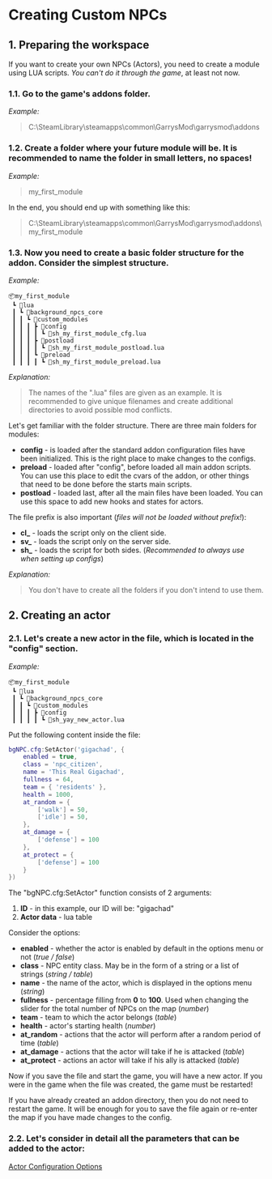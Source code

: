 # Creating Custom NPCs

## 1. Preparing the workspace

If you want to create your own NPCs (Actors), you need to create a module using LUA scripts. *You can't do it through the game*, at least not now.


### **1.1.** Go to the game's addons folder.

*Example:*

> C:\SteamLibrary\steamapps\common\GarrysMod\garrysmod\addons

### **1.2.** Create a folder where your future module will be. It is recommended to name the folder in small letters, no spaces!

*Example:*

> my_first_module

In the end, you should end up with something like this:

> C:\SteamLibrary\steamapps\common\GarrysMod\garrysmod\addons\my_first_module

### **1.3.** Now you need to create a basic folder structure for the addon. Consider the simplest structure.

*Example:*

```
📦my_first_module
 ┗ 📂lua
 ┃ ┗ 📂background_npcs_core
 ┃ ┃ ┗ 📂custom_modules
 ┃ ┃ ┃ ┣ 📂config
 ┃ ┃ ┃ ┃ ┗ 📜sh_my_first_module_cfg.lua
 ┃ ┃ ┃ ┣ 📂postload
 ┃ ┃ ┃ ┃ ┗ 📜sh_my_first_module_postload.lua
 ┃ ┃ ┃ ┗ 📂preload
 ┃ ┃ ┃ ┃ ┗ 📜sh_my_first_module_preload.lua
```

*Explanation:*

> The names of the ".lua" files are given as an example. It is recommended to give unique filenames and create additional directories to avoid possible mod conflicts.

Let's get familiar with the folder structure. There are three main folders for modules:

- **config** - is loaded after the standard addon configuration files have been initialized. This is the right place to make changes to the configs.
- **preload** - loaded after "config", before loaded all main addon scripts. You can use this place to edit the cvars of the addon, or other things that need to be done before the starts main scripts.
- **postload** - loaded last, after all the main files have been loaded. You can use this space to add new hooks and states for actors.

The file prefix is also important (*files will not be loaded without prefix!*):

- **cl_** - loads the script only on the client side.
- **sv_** - loads the script only on the server side.
- **sh_** - loads the script for both sides. (*Recommended to always use when setting up configs*)

*Explanation:*

> You don't have to create all the folders if you don't intend to use them.

## 2. Creating an actor

### **2.1.** Let's create a new actor in the file, which is located in the "config" section.

*Example:*

```
📦my_first_module
 ┗ 📂lua
 ┃ ┗ 📂background_npcs_core
 ┃ ┃ ┗ 📂custom_modules
 ┃ ┃ ┃ ┣ 📂config
 ┃ ┃ ┃ ┃ ┗ 📜sh_yay_new_actor.lua
```

Put the following content inside the file:

```lua
bgNPC.cfg:SetActor('gigachad', {
	enabled = true,
	class = 'npc_citizen',
	name = 'This Real Gigachad',
	fullness = 64,
	team = { 'residents' },
	health = 1000,
	at_random = {
		['walk'] = 50,
		['idle'] = 50,
	},
	at_damage = {
		['defense'] = 100
	},
	at_protect = {
		['defense'] = 100
	}
})
```

The "bgNPC.cfg:SetActor" function consists of 2 arguments:
1. **ID** - in this example, our ID will be: "gigachad"
2. **Actor data** - lua table

Consider the options:

- **enabled** - whether the actor is enabled by default in the options menu or not (*true / false*)
- **class** - NPC entity class. May be in the form of a string or a list of strings (*string / table*)
- **name** - the name of the actor, which is displayed in the options menu (*string*)
- **fullness** - percentage filling from **0** to **100**. Used when changing the slider for the total number of NPCs on the map (*number*)
- **team** - team to which the actor belongs (*table*)
- **health** - actor's starting health (*number*)
- **at_random** - actions that the actor will perform after a random period of time (*table*)
- **at_damage** - actions that the actor will take if he is attacked (*table*)
- **at_protect** - actions an actor will take if his ally is attacked (*table*)

Now if you save the file and start the game, you will have a new actor. If you were in the game when the file was created, the game must be restarted!

If you have already created an addon directory, then you do not need to restart the game. It will be enough for you to save the file again or re-enter the map if you have made changes to the config.

### **2.2.** Let's consider in detail all the parameters that can be added to the actor:

[Actor Configuration Options](./Actor-Config-Settings.md)